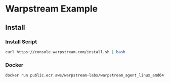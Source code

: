 # Warpstream Example

## Install

### Install Script
```bash
curl https://console.warpstream.com/install.sh | bash
```

### Docker
```bash
docker run public.ecr.aws/warpstream-labs/warpstream_agent_linux_amd64:latest demo
```

